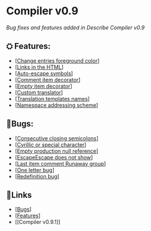 # Compiler v0.9
_Bug fixes and features added in Describe Compiler v0.9_

## ⛭ Features:
* [[Change entries foreground color]]
* [[Links in the HTML]]
* [[Auto-escape symbols]]
* [[Comment item decorator]]
* [[Empty item decorator]]
* [[Custom translator]]
* [[Translation templates names]]
* [[Namespace addressing scheme]]

## 🐞Bugs:
* [[Consecutive closing semicolons]]
* [[Cyrillic or special character]]
* [[Empty production null reference]]
* [[EscapeEscape does not show]]
* [[Last item comment Runaway group]]
* [[One letter bug]]
* [[Redefinition bug]]

## 🔗Links
* [[Bugs]]
* [[Features]]
* [[Compiler v0.9.1]]


[//begin]: # "Autogenerated link references for markdown compatibility"
[Change entries foreground color]: <features/Change entries foreground color.md> "Change entries foreground color"
[Links in the HTML]: <features/Links in the HTML.md> "Links in the HTML"
[Auto-escape symbols]: <features/Auto-escape symbols.md> "Auto-escape symbols"
[Comment item decorator]: <features/Comment item decorator.md> "Comment item decorator"
[Empty item decorator]: <features/Empty item decorator.md> "Empty item decorator"
[Custom translator]: <features/Custom translator.md> "Custom translator"
[Translation templates names]: <features/Translation templates names.md> "Translation templates names"
[Namespace addressing scheme]: <features/Namespace addressing scheme.md> "Namespace addressing scheme"
[Consecutive closing semicolons]: <bugs/Consecutive closing semicolons.md> "Consecutive closing semicolons"
[Cyrillic or special character]: <bugs/Cyrillic or special character.md> "Cyrillic or special character"
[Empty production null reference]: <bugs/Empty production null reference.md> "Empty production null reference"
[EscapeEscape does not show]: <bugs/EscapeEscape does not show.md> "EscapeEscape does not show"
[Last item comment Runaway group]: <bugs/Last item comment Runaway group.md> "Last item comment Runaway group"
[One letter bug]: <bugs/One letter bug.md> "One letter bug"
[Redefinition bug]: <bugs/Redefinition bug.md> "Redefinition bug"
[Bugs]: Bugs.md "Bugs"
[Features]: Features.md "Features"
[//end]: # "Autogenerated link references"
